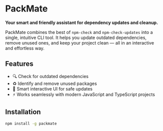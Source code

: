 # PackMate

**Your smart and friendly assistant for dependency updates and cleanup.**

PackMate combines the best of `npm-check` and `npm-check-updates` into a single, intuitive CLI tool.
It helps you update outdated dependencies, remove unused ones, and keep your project clean — all in an interactive and effortless way.

## Features

- 🔍 Check for outdated dependencies
- ♻️ Identify and remove unused packages
- 🧠 Smart interactive UI for safe updates
- ⚡ Works seamlessly with modern JavaScript and TypeScript projects

## Installation

```bash
npm install -g packmate
